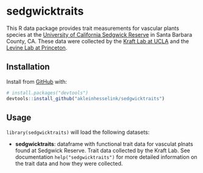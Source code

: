 
<!-- README.md is generated from README.Rmd. Please edit that file -->

# sedgwicktraits

<!-- badges: start -->

<!-- badges: end -->

This R data package provides trait measurements for vascular plants
species at the [University of California Sedgwick
Reserve](https://sedgwick.nrs.ucsb.edu/) in Santa Barbara County, CA.
These data were collected by the [Kraft Lab at
UCLA](https://sites.lifesci.ucla.edu/eeb-kraft/) and the [Levine Lab at
Princeton](https://eeb.princeton.edu/people/jonathan-levine).

## Installation

Install from [GitHub](https://github.com/) with:

``` r
# install.packages("devtools")
devtools::install_github("akleinhesselink/sedgwicktraits")
```

## Usage

`library(sedgwicktraits)` will load the following datasets:

  - **sedgwicktraits**: dataframe with functional trait data for
    vasculat plnats found at Sedgwick Reserve. Trait data collected by
    the Kraft Lab. See documentation `help("sedgwicktraits")` for more
    detailed information on the trait data and how they were collected.
